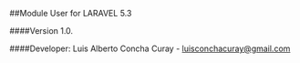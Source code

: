 ##Module User for LARAVEL 5.3
 
####Version
1.0.    

####Developer:
Luis Alberto Concha Curay - luisconchacuray@gmail.com